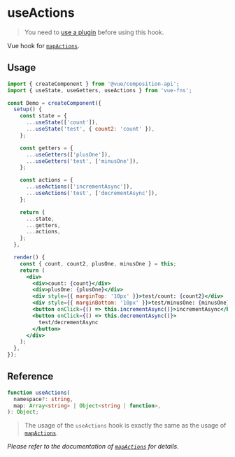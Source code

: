 # useActions

> You need to [use a plugin](https://github.com/L-Chris/vue-fns#usage) before using this hook.

Vue hook for [`mapActions`](https://vuex.vuejs.org/api/#mapactions).

## Usage

```jsx {17,18,24,29,36,37}
import { createComponent } from '@vue/composition-api';
import { useState, useGetters, useActions } from 'vue-fns';

const Demo = createComponent({
  setup() {
    const state = {
      ...useState(['count']),
      ...useState('test', { count2: 'count' }),
    };

    const getters = {
      ...useGetters(['plusOne']),
      ...useGetters('test', ['minusOne']),
    };

    const actions = {
      ...useActions(['incrementAsync']),
      ...useActions('test', ['decrementAsync']),
    };

    return {
      ...state,
      ...getters,
      ...actions,
    };
  },

  render() {
    const { count, count2, plusOne, minusOne } = this;
    return (
      <div>
        <div>count: {count}</div>
        <div>plusOne: {plusOne}</div>
        <div style={{ marginTop: '10px' }}>test/count: {count2}</div>
        <div style={{ marginBottom: '10px' }}>test/minusOne: {minusOne}</div>
        <button onClick={() => this.incrementAsync()}>incrementAsync</button>
        <button onClick={() => this.decrementAsync()}>
          test/decrementAsync
        </button>
      </div>
    );
  },
});
```

## Reference

```typescript
function useActions(
  namespace?: string,
  map: Array<string> | Object<string | function>,
): Object;
```

> The usage of the `useActions` hook is exactly the same as the usage of [`mapActions`](https://vuex.vuejs.org/api/#mapactions).

_Please refer to the documentation of [`mapActions`](https://vuex.vuejs.org/api/#mapactions) for details._

